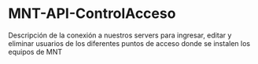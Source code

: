 # MNT-API-ControlAcceso
Descripción de la conexión a nuestros servers para ingresar, editar y eliminar usuarios de los diferentes puntos de acceso donde se instalen los equipos de MNT
